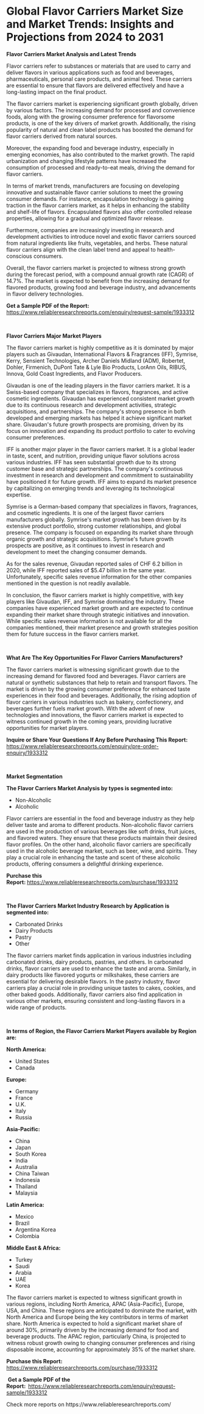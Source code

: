 <p><h1>Global Flavor Carriers Market Size and Market Trends: Insights and Projections from 2024 to 2031</h1></p><p><strong>Flavor Carriers Market Analysis and Latest Trends</strong></p>
<p><p>Flavor carriers refer to substances or materials that are used to carry and deliver flavors in various applications such as food and beverages, pharmaceuticals, personal care products, and animal feed. These carriers are essential to ensure that flavors are delivered effectively and have a long-lasting impact on the final product.</p><p>The flavor carriers market is experiencing significant growth globally, driven by various factors. The increasing demand for processed and convenience foods, along with the growing consumer preference for flavorsome products, is one of the key drivers of market growth. Additionally, the rising popularity of natural and clean label products has boosted the demand for flavor carriers derived from natural sources.</p><p>Moreover, the expanding food and beverage industry, especially in emerging economies, has also contributed to the market growth. The rapid urbanization and changing lifestyle patterns have increased the consumption of processed and ready-to-eat meals, driving the demand for flavor carriers.</p><p>In terms of market trends, manufacturers are focusing on developing innovative and sustainable flavor carrier solutions to meet the growing consumer demands. For instance, encapsulation technology is gaining traction in the flavor carriers market, as it helps in enhancing the stability and shelf-life of flavors. Encapsulated flavors also offer controlled release properties, allowing for a gradual and optimized flavor release.</p><p>Furthermore, companies are increasingly investing in research and development activities to introduce novel and exotic flavor carriers sourced from natural ingredients like fruits, vegetables, and herbs. These natural flavor carriers align with the clean label trend and appeal to health-conscious consumers.</p><p>Overall, the flavor carriers market is projected to witness strong growth during the forecast period, with a compound annual growth rate (CAGR) of 14.7%. The market is expected to benefit from the increasing demand for flavored products, growing food and beverage industry, and advancements in flavor delivery technologies.</p></p>
<p><strong>Get a Sample PDF of the Report:&nbsp;</strong> <a href="https://www.reliableresearchreports.com/enquiry/request-sample/1933312">https://www.reliableresearchreports.com/enquiry/request-sample/1933312</a></p>
<p>&nbsp;</p>
<p><strong>Flavor Carriers Major Market Players</strong></p>
<p><p>The flavor carriers market is highly competitive as it is dominated by major players such as Givaudan, International Flavors & Fragrances (IFF), Symrise, Kerry, Sensient Technologies, Archer Daniels Midland (ADM), Robertet, Dohler, Firmenich, DuPont Tate & Lyle Bio Products, LorAnn Oils, RIBUS, Innova, Gold Coast Ingredients, and Flavor Producers.</p><p>Givaudan is one of the leading players in the flavor carriers market. It is a Swiss-based company that specializes in flavors, fragrances, and active cosmetic ingredients. Givaudan has experienced consistent market growth due to its continuous research and development activities, strategic acquisitions, and partnerships. The company's strong presence in both developed and emerging markets has helped it achieve significant market share. Givaudan's future growth prospects are promising, driven by its focus on innovation and expanding its product portfolio to cater to evolving consumer preferences.</p><p>IFF is another major player in the flavor carriers market. It is a global leader in taste, scent, and nutrition, providing unique flavor solutions across various industries. IFF has seen substantial growth due to its strong customer base and strategic partnerships. The company's continuous investment in research and development and commitment to sustainability have positioned it for future growth. IFF aims to expand its market presence by capitalizing on emerging trends and leveraging its technological expertise.</p><p>Symrise is a German-based company that specializes in flavors, fragrances, and cosmetic ingredients. It is one of the largest flavor carriers manufacturers globally. Symrise's market growth has been driven by its extensive product portfolio, strong customer relationships, and global presence. The company is focused on expanding its market share through organic growth and strategic acquisitions. Symrise's future growth prospects are positive, as it continues to invest in research and development to meet the changing consumer demands.</p><p>As for the sales revenue, Givaudan reported sales of CHF 6.2 billion in 2020, while IFF reported sales of $5.47 billion in the same year. Unfortunately, specific sales revenue information for the other companies mentioned in the question is not readily available.</p><p>In conclusion, the flavor carriers market is highly competitive, with key players like Givaudan, IFF, and Symrise dominating the industry. These companies have experienced market growth and are expected to continue expanding their market share through strategic initiatives and innovation. While specific sales revenue information is not available for all the companies mentioned, their market presence and growth strategies position them for future success in the flavor carriers market.</p></p>
<p>&nbsp;</p>
<p><strong>What Are The Key Opportunities For Flavor Carriers Manufacturers?</strong></p>
<p><p>The flavor carriers market is witnessing significant growth due to the increasing demand for flavored food and beverages. Flavor carriers are natural or synthetic substances that help to retain and transport flavors. The market is driven by the growing consumer preference for enhanced taste experiences in their food and beverages. Additionally, the rising adoption of flavor carriers in various industries such as bakery, confectionery, and beverages further fuels market growth. With the advent of new technologies and innovations, the flavor carriers market is expected to witness continued growth in the coming years, providing lucrative opportunities for market players.</p></p>
<p><strong>Inquire or Share Your Questions If Any Before Purchasing This Report:</strong> <a href="https://www.reliableresearchreports.com/enquiry/pre-order-enquiry/1933312">https://www.reliableresearchreports.com/enquiry/pre-order-enquiry/1933312</a></p>
<p>&nbsp;</p>
<p><strong>Market Segmentation</strong></p>
<p><strong>The Flavor Carriers Market Analysis by types is segmented into:</strong></p>
<p><ul><li>Non-Alcoholic</li><li>Alcoholic</li></ul></p>
<p><p>Flavor carriers are essential in the food and beverage industry as they help deliver taste and aroma to different products. Non-alcoholic flavor carriers are used in the production of various beverages like soft drinks, fruit juices, and flavored waters. They ensure that these products maintain their desired flavor profiles. On the other hand, alcoholic flavor carriers are specifically used in the alcoholic beverage market, such as beer, wine, and spirits. They play a crucial role in enhancing the taste and scent of these alcoholic products, offering consumers a delightful drinking experience.</p></p>
<p><strong>Purchase this Report:&nbsp;</strong><a href="https://www.reliableresearchreports.com/purchase/1933312">https://www.reliableresearchreports.com/purchase/1933312</a></p>
<p>&nbsp;</p>
<p><strong>The Flavor Carriers Market Industry Research by Application is segmented into:</strong></p>
<p><ul><li>Carbonated Drinks</li><li>Dairy Products</li><li>Pastry</li><li>Other</li></ul></p>
<p><p>The flavor carriers market finds application in various industries including carbonated drinks, dairy products, pastries, and others. In carbonated drinks, flavor carriers are used to enhance the taste and aroma. Similarly, in dairy products like flavored yogurts or milkshakes, these carriers are essential for delivering desirable flavors. In the pastry industry, flavor carriers play a crucial role in providing unique tastes to cakes, cookies, and other baked goods. Additionally, flavor carriers also find application in various other markets, ensuring consistent and long-lasting flavors in a wide range of products.</p></p>
<p>&nbsp;</p>
<p><strong>In terms of Region, the Flavor Carriers Market Players available by Region are:</strong></p>
<p>
    <p> <strong> North America: </strong>
        <ul>
            <li>United States</li>
            <li>Canada</li>
        </ul>
        </p> 
    <p> <strong> Europe: </strong>
        <ul>
            <li>Germany</li>
            <li>France</li>
            <li>U.K.</li>
            <li>Italy</li>
            <li>Russia</li>
        </ul>
        </p> 
    <p> <strong> Asia-Pacific: </strong>
        <ul>
            <li>China</li>
            <li>Japan</li>
            <li>South Korea</li>
            <li>India</li>
            <li>Australia</li>
            <li>China Taiwan</li>
            <li>Indonesia</li>
            <li>Thailand</li>
            <li>Malaysia</li>
        </ul>
        </p> 
    <p> <strong> Latin America: </strong>
        <ul>
            <li>Mexico</li>
            <li>Brazil</li>
            <li>Argentina Korea</li>
            <li>Colombia</li>
        </ul>
        </p> 
    <p> <strong> Middle East & Africa: </strong>
        <ul>
            <li>Turkey</li>
            <li>Saudi</li>
            <li>Arabia</li>
            <li>UAE</li>
            <li>Korea</li>
        </ul>
    </p>
    </p>
<p><p>The flavor carriers market is expected to witness significant growth in various regions, including North America, APAC (Asia-Pacific), Europe, USA, and China. These regions are anticipated to dominate the market, with North America and Europe being the key contributors in terms of market share. North America is expected to hold a significant market share of around 30%, primarily driven by the increasing demand for food and beverage products. The APAC region, particularly China, is projected to witness robust growth owing to changing consumer preferences and rising disposable income, accounting for approximately 35% of the market share.</p></p>
<p><strong>Purchase this Report: </strong><a href="https://www.reliableresearchreports.com/purchase/1933312">https://www.reliableresearchreports.com/purchase/1933312</a></p>
<p>&nbsp;<strong>Get a Sample PDF of the Report:&nbsp;&nbsp;</strong><a href="https://www.reliableresearchreports.com/enquiry/request-sample/1933312">https://www.reliableresearchreports.com/enquiry/request-sample/1933312</a></p>
<p><strong></strong></p>
<p>Check more reports on https://www.reliableresearchreports.com/</p>